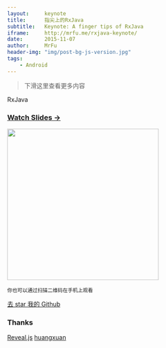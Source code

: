 ```yaml
---
layout:     keynote
title:      指尖上的RxJava
subtitle:   Keynote: A finger tips of RxJava
iframe:     http://mrfu.me/rxjava-keynote/
date:       2015-11-07
author:     MrFu
header-img: "img/post-bg-js-version.jpg"
tags:
    - Android
---
```



> 下滑这里查看更多内容

RxJava


### [Watch Slides →](http://mrfu.me/rxjava-keynote)

<img src="http://huangxuan.me/js-module-7day/attach/qrcode.png" width="350" height="350"/>

<small class="img-hint">你也可以通过扫描二维码在手机上观看</small>

[去 star 我的 Github](https://github.com/MrFuFuFu/rxjava-keynote)

### Thanks

[Reveal.js](http://lab.hakim.se/reveal-js)
[huangxuan](http://huangxuan.me/2015/07/09/js-module-7day/)
